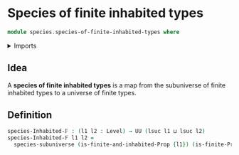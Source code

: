 # Species of finite inhabited types

```agda
module species.species-of-finite-inhabited-types where
```

<details><summary>Imports</summary>

```agda
open import foundation.universe-levels

open import species.species-of-types-in-subuniverse

open import univalent-combinatorics.finite-types
open import univalent-combinatorics.inhabited-finite-types
```

</details>

## Idea

A **species of finite inhabited types** is a map from the subuniverse of finite
inhabited types to a universe of finite types.

## Definition

```agda
species-Inhabited-𝔽 : (l1 l2 : Level) → UU (lsuc l1 ⊔ lsuc l2)
species-Inhabited-𝔽 l1 l2 =
  species-subuniverse (is-finite-and-inhabited-Prop {l1}) (is-finite-Prop {l2})
```
